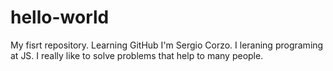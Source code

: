 # hello-world
My fisrt repository. Learning GitHub
I'm Sergio Corzo. I leraning programing at JS.
I really like to solve problems that help to many people.
